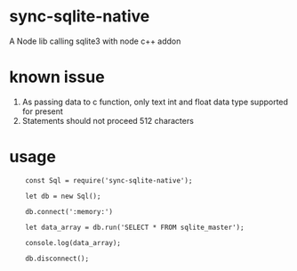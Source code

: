 # sync-sqlite-native
A Node lib calling sqlite3 with node c++ addon

# known issue
1. As passing data to c function, only text int and float data type supported for present
2. Statements should not proceed 512 characters

# usage
```
    const Sql = require('sync-sqlite-native');

    let db = new Sql();

    db.connect(':memory:')

    let data_array = db.run('SELECT * FROM sqlite_master');

    console.log(data_array);

    db.disconnect();
    
```
